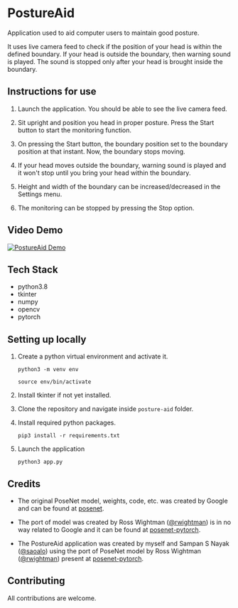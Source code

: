 # PostureAid

Application used to aid computer users to maintain good posture.

It uses live camera feed to check if the position of your head is within the defined boundary. If your head is outside the boundary, then warning sound is played. The sound is stopped only after your head is brought inside the boundary.

## Instructions for use

1. Launch the application. You should be able to see the live camera feed.

2. Sit upright and position you head in proper posture. Press the Start button to start the monitoring function.

3. On pressing the Start button, the boundary position set to the boundary position at that instant. Now, the boundary stops moving.

4. If your head moves outside the boundary, warning sound is played and it won't stop until you bring your head within the boundary.

5. Height and width of the boundary can be increased/decreased in the Settings menu.

6. The monitoring can be stopped by pressing the Stop option.

## Video Demo

[![PostureAid Demo](https://img.youtube.com/vi/gcaCTre5GGY/0.jpg)](http://www.youtube.com/watch?v=gcaCTre5GGY)

## Tech Stack

- python3.8
- tkinter
- numpy
- opencv
- pytorch

## Setting up locally

1. Create a python virtual environment and activate it.

   `python3 -m venv env`

   `source env/bin/activate`

2. Install tkinter if not yet installed.

3. Clone the repository and navigate inside `posture-aid` folder.

4. Install required python packages.

   `pip3 install -r requirements.txt`

5. Launch the application

   `python3 app.py`

## Credits

- The original PoseNet model, weights, code, etc. was created by Google and can be found at [posenet](https://github.com/tensorflow/tfjs-models/tree/master/posenet).

- The port of model was created by Ross Wightman ([@rwightman](https://github.com/rwightman)) is in no way related to Google and it can be found at [posenet-pytorch](https://github.com/rwightman/posenet-pytorch).

- The PostureAid application was created by myself and Sampan S Nayak ([@saoalo](https://github.com/saoalo)) using the port of PoseNet model by Ross Wightman ([@rwightman](https://github.com/rwightman)) present at [posenet-pytorch](https://github.com/rwightman/posenet-pytorch).

## Contributing

All contributions are welcome.
